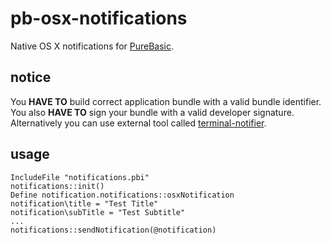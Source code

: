 # pb-osx-notifications
Native OS X notifications for [PureBasic](http://purebasic.com).  

## notice
You **HAVE TO** build correct application bundle with a valid bundle identifier.  
You also **HAVE TO** sign your bundle with a valid developer signature.  
Alternatively you can use external tool called [terminal-notifier](https://github.com/julienXX/terminal-notifier).  

## usage
```
IncludeFile "notifications.pbi"  
notifications::init()  
Define notification.notifications::osxNotification
notification\title = "Test Title"  
notification\subTitle = "Test Subtitle"  
...  
notifications::sendNotification(@notification)
```